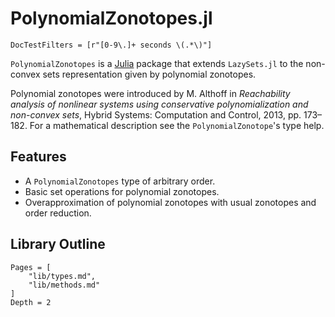 # PolynomialZonotopes.jl

```@meta
DocTestFilters = [r"[0-9\.]+ seconds \(.*\)"]
```

`PolynomialZonotopes` is a [Julia](http://julialang.org) package that extends
`LazySets.jl` to the non-convex sets representation given by polynomial zonotopes.

Polynomial zonotopes were introduced by M. Althoff in *Reachability analysis of nonlinear
systems using conservative polynomialization and non-convex sets*, Hybrid Systems:
Computation and Control, 2013, pp. 173–182. For a mathematical description see
the `PolynomialZonotope`'s type help.

## Features

- A `PolynomialZonotopes` type of arbitrary order.
- Basic set operations for polynomial zonotopes.
- Overapproximation of polynomial zonotopes with usual zonotopes and order reduction.

## Library Outline

```@contents
Pages = [
    "lib/types.md",
    "lib/methods.md"
]
Depth = 2
```
